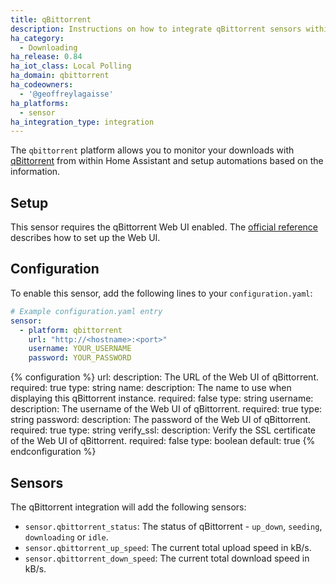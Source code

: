 ```yaml
---
title: qBittorrent
description: Instructions on how to integrate qBittorrent sensors within Home Assistant.
ha_category:
  - Downloading
ha_release: 0.84
ha_iot_class: Local Polling
ha_domain: qbittorrent
ha_codeowners:
  - '@geoffreylagaisse'
ha_platforms:
  - sensor
ha_integration_type: integration
---
```


The `qbittorrent` platform allows you to monitor your downloads with [qBittorrent](https://www.qbittorrent.org/) from within Home Assistant and setup automations based on the information.

## Setup

This sensor requires the qBittorrent Web UI enabled. The [official reference](https://github.com/qbittorrent/qBittorrent/wiki#webui-related) describes how to set up the Web UI.

## Configuration

To enable this sensor, add the following lines to your `configuration.yaml`:

```yaml
# Example configuration.yaml entry
sensor:
  - platform: qbittorrent
    url: "http://<hostname>:<port>"
    username: YOUR_USERNAME
    password: YOUR_PASSWORD
```

{% configuration %}
url:
  description: The URL of the Web UI of qBittorrent.
  required: true
  type: string
name:
  description: The name to use when displaying this qBittorrent instance.
  required: false
  type: string
username:
  description: The username of the Web UI of qBittorrent.
  required: true
  type: string
password:
  description: The password of the Web UI of qBittorrent.
  required: true
  type: string
verify_ssl:
  description: Verify the SSL certificate of the Web UI of qBittorrent.
  required: false
  type: boolean
  default: true
{% endconfiguration %}

## Sensors

The qBittorrent integration will add the following sensors:

- `sensor.qbittorrent_status`: The status of qBittorrent - `up_down`, `seeding`, `downloading` or `idle`.
- `sensor.qbittorrent_up_speed`: The current total upload speed in kB/s.
- `sensor.qbittorrent_down_speed`: The current total download speed in kB/s.
